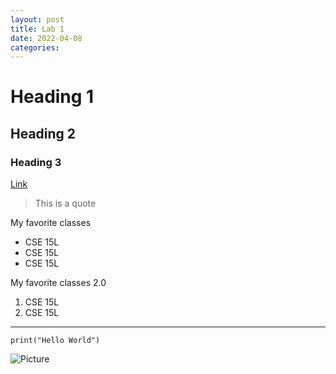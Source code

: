 ```yaml
---
layout: post
title: Lab 1
date: 2022-04-08
categories:
---
```

# Heading 1
## Heading 2
### Heading 3
[Link](https://www.google.com/search?q=jfksdjfldsjfdsjfsdfdsj&oq=jfksdjfldsjfdsjfsdfdsj&aqs=chrome..69i57j69i59j69i57j69i59j0i271l3j69i60.1151j0j9&sourceid=chrome&ie=UTF-8)
> This is a quote

My favorite classes
* CSE 15L
* CSE 15L
* CSE 15L

My favorite classes 2.0
1. CSE 15L
2. CSE 15L

---
```
print("Hello World")
```
![Picture](img.png "Picture")
